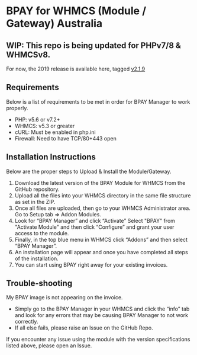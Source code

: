 # BPAY for WHMCS (Module / Gateway) Australia

## WIP: This repo is being updated for PHPv7/8 & WHMCSv8.
For now, the 2019 release is available here, tagged [v2.1.9](https://github.com/lsthompson/BPAY-for-WHMCS/releases/tag/v2.1.9)

## Requirements 
Below is a list of requirements to be met in order for BPAY Manager to work properly.
- PHP: v5.6 or v7.2+
- WHMCS: v5.3 or greater 
- cURL: Must be enabled in php.ini
- Firewall: Need to have TCP/80+443 open

## Installation Instructions 
Below are the proper steps to Upload & Install the Module/Gateway.
1. Download the latest version of the BPAY Module for WHMCS from the GitHub repository.
2. Upload all the files into your WHMCS directory in the same file structure as set in the ZIP.
3. Once all files are uploaded, then go to your WHMCS Administrator area. Go to Setup tab => Addon Modules.
4. Look for “BPAY Manager” and click “Activate” Select "BPAY" from "Activate Module" and then click “Configure” and grant your user access to the module.
5. Finally, in the top blue menu in WHMCS click “Addons” and then select “BPAY Manager”.
6. An installation page will appear and once you have completed all steps of the installation.
7. You can start using BPAY right away for your existing invoices.

## Trouble-shooting
My BPAY image is not appearing on the invoice.
- Simply go to the BPAY Manager in your WHMCS and click the “info” tab and look for any errors that may be causing BPAY Manager to not work correctly.
- If all else fails, please raise an Issue on the GitHub Repo.

If you encounter any issue using the module with the version specifications listed above, please open an Issue.
